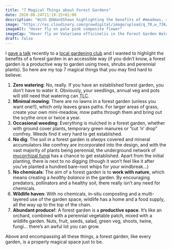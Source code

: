 ```yaml
---
title: "7 Magical Things about Forest Gardens"
date: 2018-06-24T21:19:15+01:00
description: "With @GWandShows highlighting the benefits of #meadows, rain gardens & #plasticfree, have a look at the magic a #ForestGarden can provide 🙂"
image: "https://res.cloudinary.com/growdigital/image/upload/q_70,w_736/v1543865735/hover-fly-on-valeriana-officinalis-in-propagation-bed_41717565655_o.jpg"
imageAlt: "Hover fly on pale pink composite flower"
imageCap: "Hover fly on Valeriana officinalis in the Forest Garden Wales propagation bed"
draft: false
---
```


I [gave a talk](http://localhost:1313/talks/magic/#1) recently to a [local gardening club](http://www.drefachfelindregardeningclub.co.uk/) and I wanted to highlight the benefits of a forest garden in an accessible way (if you didn’t know, a forest garden is a productive way to garden using trees, shrubs and perennial plants). So here are my top 7 magical things that you may find hard to believe:

1. **Zero watering**: No, really. If you have an established forest garden, you don’t have to water it. Obviously, your seedlings, annual veg and pots will still need that watering can <abbr title="Tender Loving Care">TLC</abbr>.
2. **Minimal mowing**: There are no lawns in a forest garden (unless you want one!!), which only leaves grass paths. For larger areas of grass, create your own mini-meadow, mow paths through them and bring out the scythe once or twice a year.
3. **Occasional weeding**: Everything is mulched in a forest garden, whether with ground cover plants, temporary green manures or “cut ‘n’ drop” comfrey. Weeds find it very hard to get established.
4. **No dig**: The soil in a forest garden is _always_ covered and mineral accumulators like comfrey are incorporated into the design, and with the vast majority of plants being perennial, the underground network of [mycorrhizal fungi](https://en.wikipedia.org/wiki/Mycorrhiza) has a chance to get established. Apart from the initial planting, there is next to no digging (though it won’t feel like it after you’ve planted a hundred bare-root whips for your windbreak…)
5. **No chemicals**: The aim of a forest garden is to **work with nature**, which means creating a _healthy balance_ in the garden. By encouraging predators, pollinators and a healthy soil, there really isn’t any need for chemicals.
6. **Wildlife haven**: With no chemicals, in-situ composting and a multi-layered use of the garden space, wildlife has a home and a food supply, all the way up to the top of the chain.
7. **Abundant produce!**: A forest garden is a **productive space**. It’s like an orchard, combined with a perennial vegetable patch, mixed with a wildlife garden. Nuts, fruit, seeds, salad, green veg, shoots, twine, fungi… there’s an awful lot you can grow.

Above and encompassing all these things, a forest garden, like every garden, is a properly magical space just to be.



